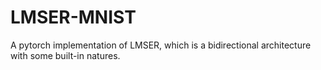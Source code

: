 # LMSER-MNIST
A pytorch implementation of LMSER, which is a bidirectional architecture with some built-in natures.
